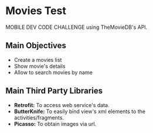 # Movies Test
MOBILE DEV CODE CHALLENGE using TheMovieDB's API.

## Main Objectives
- Create a movies list
- Show movie's details
- Allow to search movies by name

## Main Third Party Libraries
- **Retrofit:** To access web service's data.
- **ButterKnife:** To easily bind view's xml elements to the activities/fragments.
- **Picasso:** To obtain images via url.

